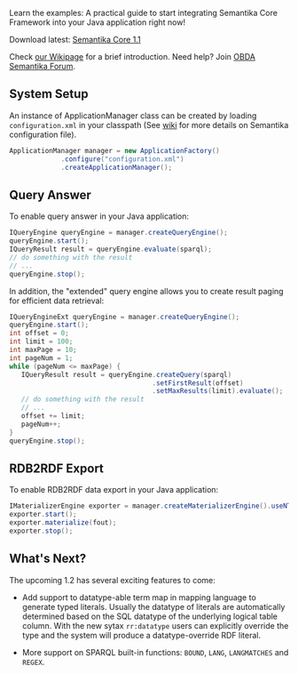 Learn the examples: A practical guide to start integrating Semantika Core Framework into your Java
application right now!

Download latest: [Semantika Core 1.1](https://github.com/obidea/semantika-api/releases/download/v1.1/semantika-core-1.1.jar)

Check [our Wikipage](https://github.com/obidea/semantika-api/wiki) for a brief introduction.
Need help? Join [OBDA Semantika Forum](https://groups.google.com/forum/#!forum/obda-semantika).

System Setup
------------

An instance of ApplicationManager class can be created by loading `configuration.xml` in your classpath
(See [wiki](https://github.com/obidea/semantika-api/wiki/1.-XML-Configuration-File) for more details on
Semantika configuration file).
```java
ApplicationManager manager = new ApplicationFactory()
             .configure("configuration.xml")
             .createApplicationManager();
```

Query Answer
------------

To enable query answer in your Java application:
```java
IQueryEngine queryEngine = manager.createQueryEngine(); 
queryEngine.start();
IQueryResult result = queryEngine.evaluate(sparql);
// do something with the result
// ...
queryEngine.stop();
```

In addition, the "extended" query engine allows you to create result paging for efficient data retrieval:

```java
IQueryEngineExt queryEngine = manager.createQueryEngine();
queryEngine.start();
int offset = 0;
int limit = 100;
int maxPage = 10;
int pageNum = 1;
while (pageNum <= maxPage) {
   IQueryResult result = queryEngine.createQuery(sparql)
                                    .setFirstResult(offset)
                                    .setMaxResults(limit).evaluate();
   // do something with the result
   // ...
   offset += limit;
   pageNum++;
}
queryEngine.stop();
```

RDB2RDF Export
--------------

To enable RDB2RDF data export in your Java application:

```java
IMaterializerEngine exporter = manager.createMaterializerEngine().useNTriples();
exporter.start();
exporter.materialize(fout);
exporter.stop();
```

What's Next?
------------

The upcoming 1.2 has several exciting features to come:

* Add support to datatype-able term map in mapping language to generate typed literals.
Usually the datatype of literals are automatically determined based on the SQL datatype
of the underlying logical table column. With the new sytax `rr:datatype` users can 
explicitly override the type and the system will produce a datatype-override RDF literal.

* More support on SPARQL built-in functions: `BOUND`, `LANG`, `LANGMATCHES` and `REGEX`.

